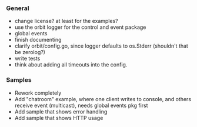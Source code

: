 ### General
- change license? at least for the examples?
- use the orbit logger for the control and event package
- global events
- finish documenting
- clarify orbit/config.go, since logger defaults to os.Stderr (shouldn't that be zerolog?)
- write tests
- think about adding all timeouts into the config.

### Samples
- Rework completely
- Add "chatroom" example, where one client writes to console, and others receive event (multicast), needs global events pkg first 
- Add sample that shows error handling
- Add sample that shows HTTP usage